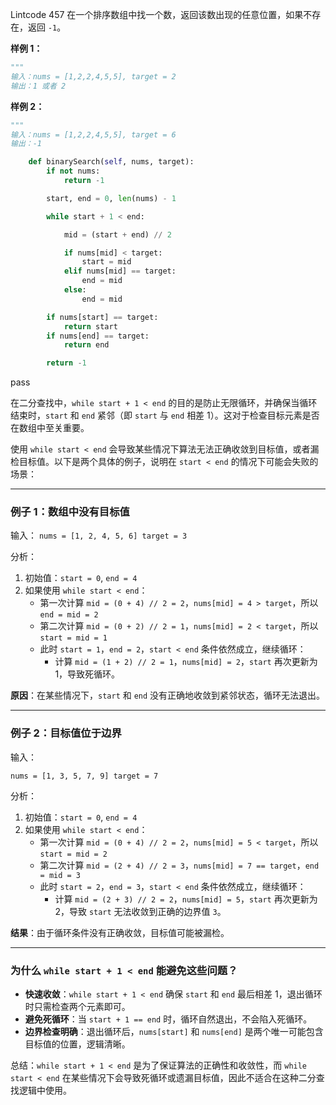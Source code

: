Lintcode 457
在一个排序数组中找一个数，返回该数出现的任意位置，如果不存在，返回 `-1`。

**样例 1：**
```python
"""
输入：nums = [1,2,2,4,5,5], target = 2
输出：1 或者 2
```
**样例 2：**
```python
"""
输入：nums = [1,2,2,4,5,5], target = 6
输出：-1
```

```python
    def binarySearch(self, nums, target):
        if not nums:
            return -1

        start, end = 0, len(nums) - 1

        while start + 1 < end:

            mid = (start + end) // 2

            if nums[mid] < target:
                start = mid
            elif nums[mid] == target:
                end = mid
            else:
                end = mid

        if nums[start] == target:
            return start
        if nums[end] == target:
            return end

        return -1
```
pass



在二分查找中，`while start + 1 < end` 的目的是防止无限循环，并确保当循环结束时，`start` 和 `end` 紧邻（即 `start` 与 `end` 相差 1）。这对于检查目标元素是否在数组中至关重要。

使用 `while start < end` 会导致某些情况下算法无法正确收敛到目标值，或者漏检目标值。以下是两个具体的例子，说明在 `start < end` 的情况下可能会失败的场景：

---

### 例子 1：数组中没有目标值

输入：
`nums = [1, 2, 4, 5, 6] target = 3`

分析：

1. 初始值：`start = 0`, `end = 4`
2. 如果使用 `while start < end`：
    - 第一次计算 `mid = (0 + 4) // 2 = 2`，`nums[mid] = 4 > target`，所以 `end = mid = 2`
    - 第二次计算 `mid = (0 + 2) // 2 = 1`，`nums[mid] = 2 < target`，所以 `start = mid = 1`
    - 此时 `start = 1`，`end = 2`，`start < end` 条件依然成立，继续循环：
        - 计算 `mid = (1 + 2) // 2 = 1`，`nums[mid] = 2`，`start` 再次更新为 1，导致死循环。

**原因**：在某些情况下，`start` 和 `end` 没有正确地收敛到紧邻状态，循环无法退出。

---

### 例子 2：目标值位于边界

输入：

`nums = [1, 3, 5, 7, 9] target = 7`

分析：

1. 初始值：`start = 0`, `end = 4`
2. 如果使用 `while start < end`：
    - 第一次计算 `mid = (0 + 4) // 2 = 2`，`nums[mid] = 5 < target`，所以 `start = mid = 2`
    - 第二次计算 `mid = (2 + 4) // 2 = 3`，`nums[mid] = 7 == target`，`end = mid = 3`
    - 此时 `start = 2`，`end = 3`，`start < end` 条件依然成立，继续循环：
        - 计算 `mid = (2 + 3) // 2 = 2`，`nums[mid] = 5`，`start` 再次更新为 2，导致 `start` 无法收敛到正确的边界值 `3`。

**结果**：由于循环条件没有正确收敛，目标值可能被漏检。

---

### 为什么 `while start + 1 < end` 能避免这些问题？

- **快速收敛**：`while start + 1 < end` 确保 `start` 和 `end` 最后相差 1，退出循环时只需检查两个元素即可。
- **避免死循环**：当 `start + 1 == end` 时，循环自然退出，不会陷入死循环。
- **边界检查明确**：退出循环后，`nums[start]` 和 `nums[end]` 是两个唯一可能包含目标值的位置，逻辑清晰。

总结：`while start + 1 < end` 是为了保证算法的正确性和收敛性，而 `while start < end` 在某些情况下会导致死循环或遗漏目标值，因此不适合在这种二分查找逻辑中使用。

